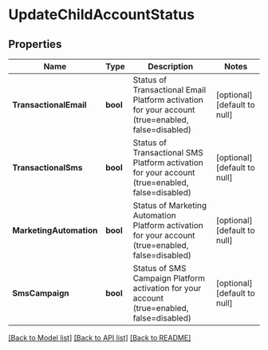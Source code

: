 # UpdateChildAccountStatus

## Properties
Name | Type | Description | Notes
------------ | ------------- | ------------- | -------------
**TransactionalEmail** | **bool** | Status of Transactional Email Platform activation for your account (true&#x3D;enabled, false&#x3D;disabled) | [optional] [default to null]
**TransactionalSms** | **bool** | Status of Transactional SMS Platform activation for your account (true&#x3D;enabled, false&#x3D;disabled) | [optional] [default to null]
**MarketingAutomation** | **bool** | Status of Marketing Automation Platform activation for your account (true&#x3D;enabled, false&#x3D;disabled) | [optional] [default to null]
**SmsCampaign** | **bool** | Status of SMS Campaign Platform activation for your account (true&#x3D;enabled, false&#x3D;disabled) | [optional] [default to null]

[[Back to Model list]](../README.md#documentation-for-models) [[Back to API list]](../README.md#documentation-for-api-endpoints) [[Back to README]](../README.md)


